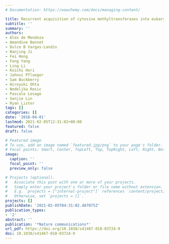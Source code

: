 ```yaml
---
# Documentation: https://wowchemy.com/docs/managing-content/

title: Recurrent acquisition of cytosine methyltransferases into eukaryotic retrotransposons
subtitle: ''
summary: ''
authors:
- Alex de Mendoza
- Amandine Bonnet
- Dulce B Vargas-Landin
- Nanjing Ji
- Fei Hong
- Feng Yang
- Ling Li
- Koichi Hori
- Jahnvi Pflueger
- Sam Buckberry
- Hiroyuki Ohta
- Nedeljka Rosic
- Pascale Lesage
- Senjie Lin
- Ryan Lister
tags: []
categories: []
date: '2018-04-01'
lastmod: 2021-02-05T12:31:02+08:00
featured: false
draft: false

# Featured image
# To use, add an image named `featured.jpg/png` to your page's folder.
# Focal points: Smart, Center, TopLeft, Top, TopRight, Left, Right, BottomLeft, Bottom, BottomRight.
image:
  caption: ''
  focal_point: ''
  preview_only: false

# Projects (optional).
#   Associate this post with one or more of your projects.
#   Simply enter your project's folder or file name without extension.
#   E.g. `projects = ["internal-project"]` references `content/project/deep-learning/index.md`.
#   Otherwise, set `projects = []`.
projects: []
publishDate: '2021-02-05T04:31:02.487075Z'
publication_types:
- '2'
abstract: ''
publication: '*Nature communications*'
url_pdf: https://doi.org/10.1038/s41467-018-03724-9
doi: 10.1038/s41467-018-03724-9
---
```

